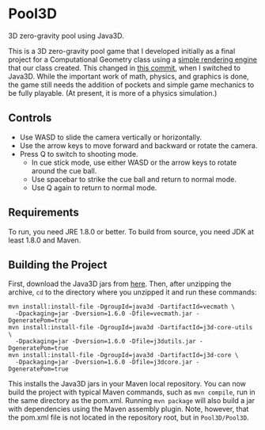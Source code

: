 # Pool3D
3D zero-gravity pool using Java3D.

This is a 3D zero-gravity pool game that I developed initially as a final
project for a Computational Geometry class using a [simple rendering
engine](https://github.com/CSUDallas/Geometry2014) that our class created. This
changed in [this
commit](https://github.com/McBrainy/Pool3D/commit/52c39a775719225524d4cbf515d199f9576e92b2),
when I switched to Java3D. While the important work of math, physics, and
graphics is done, the game still needs the addition of pockets and simple game
mechanics to be fully playable. (At present, it is more of a physics
simulation.)

## Controls

- Use WASD to slide the camera vertically or horizontally.
- Use the arrow keys to move forward and backward or rotate the camera.
- Press Q to switch to shooting mode.
  - In cue stick mode, use either WASD or the arrow keys to rotate around the
	cue ball.
  - Use spacebar to strike the cue ball and return to normal mode.
  - Use Q again to return to normal mode.

## Requirements

To run, you need JRE 1.8.0 or better. To build from source, you need JDK at
least 1.8.0 and Maven.

## Building the Project

First, download the Java3D jars from
[here](http://jogamp.org/deployment/java3d/1.6.0-pre12/jogamp-java3d.7z). Then,
after unzipping the archive, `cd` to the directory where you unzipped it and run
these commands:
```
mvn install:install-file -DgroupId=java3d -DartifactId=vecmath \
  -Dpackaging=jar -Dversion=1.6.0 -Dfile=vecmath.jar -DgeneratePom=true
mvn install:install-file -DgroupId=java3d -DartifactId=j3d-core-utils \
  -Dpackaging=jar -Dversion=1.6.0 -Dfile=j3dutils.jar -DgeneratePom=true
mvn install:install-file -DgroupId=java3d -DartifactId=j3d-core \
  -Dpackaging=jar -Dversion=1.6.0 -Dfile=j3dcore.jar -DgeneratePom=true
```
This installs the Java3D jars in your Maven local repository. You can now build
the project with typical Maven commands, such as `mvn compile`, run in the same
directory as the pom.xml. Running `mvn package` will also build a jar with
dependencies using the Maven assembly plugin. Note, however, that the pom.xml
file is not located in the repository root, but in `Pool3D/Pool3D`.
